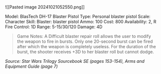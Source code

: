 ![[Pasted image 20241021052550.png]]

Model: BlasTech DH-17 Blaster Pistol
Type: Personal blaster pistol
Scale: Character
Skill: Blaster: blaster pistol
Ammo: 100
Cost: 800
Availability: 2, R
Fire Control: 1D
Range: 5-15/30/120
Damage: 4D

> Game Notes: A Difficult blaster repair roll allows the user to modify the weapon to fire in bursts. Only one 20-second burst can be fired after which the weapon is completely useless. For the duration of the burst, the shooter receives +3D to her blaster roll but cannot dodge.

*Source: Star Wars Trilogy Sourcebook SE (pages 153-154), Arms and Equipment Guide (page 7)*